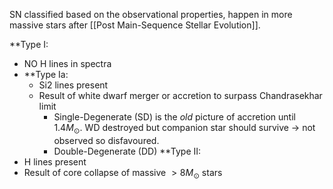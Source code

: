 SN classified based on the observational properties, happen in more massive stars after [[Post Main-Sequence Stellar Evolution]]. 

**Type I:
- NO H lines in spectra
- **Type Ia:
	- Si2 lines present
	- Result of white dwarf merger or accretion to surpass Chandrasekhar limit
		- Single-Degenerate (SD) is the *old* picture of accretion until $1.4M_\odot$. WD destroyed but companion star should survive -> not observed so disfavoured.
		- Double-Degenerate (DD) 
**Type II:
- H lines present
- Result of core collapse of massive $>8M_\odot$ stars